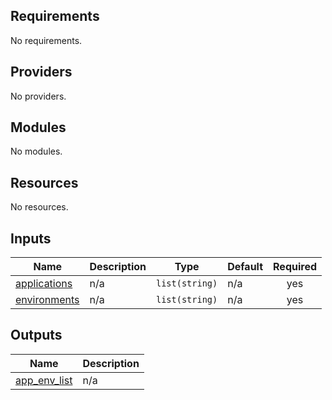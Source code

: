 <!-- BEGIN_TF_DOCS -->
## Requirements

No requirements.

## Providers

No providers.

## Modules

No modules.

## Resources

No resources.

## Inputs

| Name | Description | Type | Default | Required |
|------|-------------|------|---------|:--------:|
| <a name="input_applications"></a> [applications](#input\_applications) | n/a | `list(string)` | n/a | yes |
| <a name="input_environments"></a> [environments](#input\_environments) | n/a | `list(string)` | n/a | yes |

## Outputs

| Name | Description |
|------|-------------|
| <a name="output_app_env_list"></a> [app\_env\_list](#output\_app\_env\_list) | n/a |
<!-- END_TF_DOCS -->